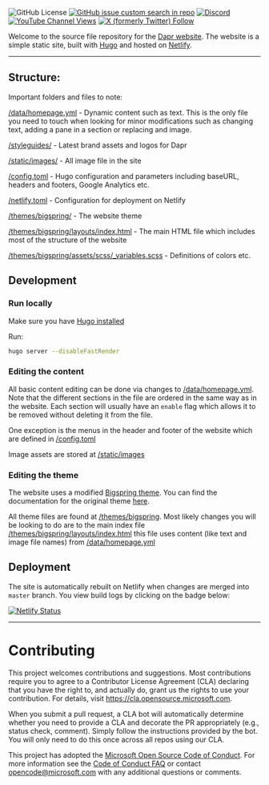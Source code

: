 ![GitHub License](https://img.shields.io/github/license/dapr/website?style=flat&label=License&logo=github) [![GitHub issue custom search in repo](https://img.shields.io/github/issues-search/dapr/website?query=type%3Aissue%20is%3Aopen%20label%3A%22good%20first%20issue%22&label=Good%20first%20issues&style=flat&logo=github)](https://github.com/dapr/website/issues?q=is%3Aissue+is%3Aopen+label%3A%22good+first+issue%22) [![Discord](https://img.shields.io/discord/778680217417809931?label=Discord&style=flat&logo=discord)](https://bit.ly/dapr-discord) [![YouTube Channel Views](https://img.shields.io/youtube/channel/views/UCtpSQ9BLB_3EXdWAUQYwnRA?style=flat&label=YouTube%20views&logo=youtube)](https://youtube.com/@daprdev) [![X (formerly Twitter) Follow](https://img.shields.io/twitter/follow/daprdev?logo=x&style=flat)](https://twitter.com/daprdev)

Welcome to the source file repository for the [Dapr website](https://dapr.io). The website is a simple static site, built with [Hugo](https://gohugo.io/) and hosted on [Netlify](https://app.netlify.com/sites/daprio/settings/general).

---

## Structure:
Important folders and files to note:

[/data/homepage.yml](https://github.com/dapr/website/blob/master/data/homepage.yml) - Dynamic content such as text.  This is the only file you need to touch when looking for minor modifications such as changing text, adding a pane in a section or replacing and image.

[/styleguides/](https://github.com/dapr/website/tree/master/styleguides) - Latest brand assets and logos for Dapr

[/static/images/](https://github.com/dapr/website/tree/master/static/images) - All image file in the site

[/config.toml](https://github.com/dapr/website/blob/master/config.toml) - Hugo configuration and parameters including baseURL, headers and footers, Google Analytics etc.

[/netlify.toml](https://github.com/dapr/website/blob/master/netlify.toml) - Configuration for deployment on Netlify

[/themes/bigspring/](https://github.com/dapr/website/blob/master/themes/bigspring) - The website theme

[/themes/bigspring/layouts/index.html](https://github.com/dapr/website/blob/master/themes/bigspring/layouts/index.html) - The main HTML file which includes most of the structure of the website

[/themes/bigspring/assets/scss/_variables.scss](https://github.com/dapr/website/blob/master/themes/bigspring/assets/scss/_variables.scss) - Definitions of colors etc.

## Development
### Run locally
Make sure you have [Hugo installed](https://gohugo.io/getting-started/installing)

Run:

```bash
hugo server --disableFastRender
```

### Editing the content
All basic content editing can be done via changes to [/data/homepage.yml](https://github.com/dapr/website/blob/master/data/homepage.yml). Note that the different sections in the file are ordered in the same way as in the website. Each section will usually have an `enable` flag which allows it to be removed without deleting it from the file.

One exception is the menus in the header and footer of the website which are defined in [/config.toml](https://github.com/dapr/website/blob/master/config.toml)

Image assets are stored at [/static/images](https://github.com/dapr/website/tree/master/static/images)

### Editing the theme
The website uses a modified [Bigspring theme](https://themes.gohugo.io/bigspring-hugo-startup-theme/). You can find the documentation for the original theme [here](https://docs.gethugothemes.com/bigspring/).

All theme files are found at [/themes/bigspring](https://github.com/dapr/website/blob/master/themes/bigspring). Most likely changes you will be looking to do are to the main index file [/themes/bigspring/layouts/index.html](https://github.com/dapr/website/blob/master/themes/bigspring/layouts/index.html) this file uses content (like text and image file names) from [/data/homepage.yml](https://github.com/dapr/website/blob/master/data/homepage.yml)

## Deployment

The site is automatically rebuilt on Netlify when changes are merged into `master` branch. You view build logs by clicking on the badge below:

[![Netlify Status](https://api.netlify.com/api/v1/badges/bb8f6580-7739-4d16-8db8-37cbca965aea/deploy-status)](https://app.netlify.com/sites/daprio/deploys)


---


# Contributing

This project welcomes contributions and suggestions.  Most contributions require you to agree to a
Contributor License Agreement (CLA) declaring that you have the right to, and actually do, grant us
the rights to use your contribution. For details, visit https://cla.opensource.microsoft.com.

When you submit a pull request, a CLA bot will automatically determine whether you need to provide
a CLA and decorate the PR appropriately (e.g., status check, comment). Simply follow the instructions
provided by the bot. You will only need to do this once across all repos using our CLA.

This project has adopted the [Microsoft Open Source Code of Conduct](https://opensource.microsoft.com/codeofconduct/).
For more information see the [Code of Conduct FAQ](https://opensource.microsoft.com/codeofconduct/faq/) or
contact [opencode@microsoft.com](mailto:opencode@microsoft.com) with any additional questions or comments.